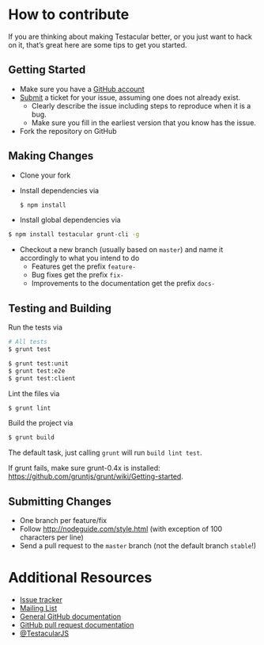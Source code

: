 # How to contribute
If you are thinking about making Testacular better, or you just want to hack on it, that’s great here 
are some tips to get you started.

## Getting Started

* Make sure you have a [GitHub account](https://github.com/signup/free)
* [Submit](https://github.com/vojtajina/testacular/issues/new) a ticket for your issue, assuming one does not
  already exist.
  * Clearly describe the issue including steps to reproduce when it is a bug.
  * Make sure you fill in the earliest version that you know has the issue.
* Fork the repository on GitHub

## Making Changes
* Clone your fork
* Install dependencies via 

  ```bash
  $ npm install
  ```
* Install global dependencies via 
```bash
$ npm install testacular grunt-cli -g
```
* Checkout a new branch (usually based on `master`) and name it accordingly to what 
  you intend to do
  * Features get the prefix `feature-`
  * Bug fixes get the prefix `fix-`
  * Improvements to the documentation get the prefix `docs-`

## Testing and Building
Run the tests via 
```bash
# All tests
$ grunt test

$ grunt test:unit
$ grunt test:e2e
$ grunt test:client
```
Lint the files via
```bash
$ grunt lint
```
Build the project via
```bash
$ grunt build
```
The default task, just calling `grunt` will run `build lint test`.

If grunt fails, make sure grunt-0.4x is installed: https://github.com/gruntjs/grunt/wiki/Getting-started.

## Submitting Changes

* One branch per feature/fix 
* Follow  http://nodeguide.com/style.html (with exception of 100 characters per line)
* Send a pull request to the `master` branch (not the default branch `stable`!)


# Additional Resources

* [Issue tracker](https://github.com/vojtajina/testacular/issues)
* [Mailing List](https://groups.google.com/forum/#!forum/testacular)
* [General GitHub documentation](http://help.github.com/)
* [GitHub pull request documentation](http://help.github.com/send-pull-requests/)
* [@TestacularJS](http://twitter.com/TestacularJS)

